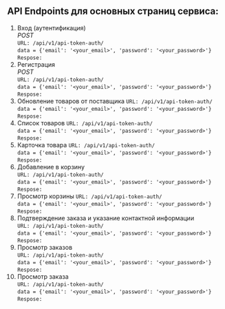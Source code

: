 ## API Endpoints для основных страниц сервиса:
1) Вход (аутентификация)  
*POST*  
`URL: /api/v1/api-token-auth/`   
`data = {'email': '<your_email>', 'password': '<your_password>'}`  
`Respose: `
2) Регистрация  
*POST*  
`URL: /api/v1/api-token-auth/`   
`data = {'email': '<your_email>', 'password': '<your_password>'}`  
`Respose: `
3) Обновление товаров от поставщика
`URL: /api/v1/api-token-auth/`   
`data = {'email': '<your_email>', 'password': '<your_password>'}`  
`Respose: `
4) Список товаров 
`URL: /api/v1/api-token-auth/`   
`data = {'email': '<your_email>', 'password': '<your_password>'}`  
`Respose: `
5) Карточка товара 
`URL: /api/v1/api-token-auth/`   
`data = {'email': '<your_email>', 'password': '<your_password>'}`  
`Respose: `
6) Добавление в корзину  
`URL: /api/v1/api-token-auth/`   
`data = {'email': '<your_email>', 'password': '<your_password>'}`  
`Respose: `
7) Просмотр корзины 
`URL: /api/v1/api-token-auth/`   
`data = {'email': '<your_email>', 'password': '<your_password>'}`  
`Respose: `
8) Подтверждение заказа и указание контактной информации  
`URL: /api/v1/api-token-auth/`   
`data = {'email': '<your_email>', 'password': '<your_password>'}`  
`Respose: `
9) Просмотр заказов  
`URL: /api/v1/api-token-auth/`   
`data = {'email': '<your_email>', 'password': '<your_password>'}`  
`Respose: `
10) Просмотр заказа  
`URL: /api/v1/api-token-auth/`   
`data = {'email': '<your_email>', 'password': '<your_password>'}`  
`Respose: `

